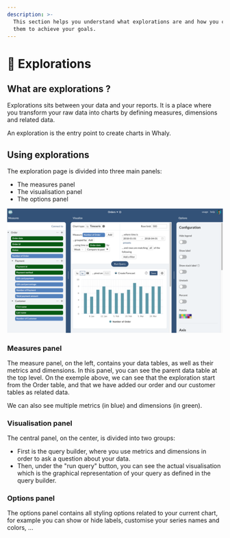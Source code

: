 ```yaml
---
description: >-
  This section helps you understand what explorations are and how you can use
  them to achieve your goals.
---
```


# 🧭 Explorations

## What are explorations ?

Explorations sits between your data and your reports. It is a place where you transform your raw data into charts by defining measures, dimensions and related data.

An exploration is the entry point to create charts in Whaly.

## Using explorations

The exploration page is divided into three main panels:

* The measures panel
* The visualisation panel
* The options panel

![](<../../.gitbook/assets/image (213).png>)

### Measures panel

The measure panel, on the left, contains your data tables, as well as their metrics and dimensions. In this panel, you can see the parent data table at the top level. On the exemple above, we can see that the exploration start from the Order table, and that we have added our order and our customer tables as related data.

We can also see multiple metrics (in blue) and dimensions (in green).

### Visualisation panel

The central panel, on the center, is divided into two groups:&#x20;

* First is the query builder, where you use metrics and dimensions in order to ask a question about your data.
* Then, under the "run query" button, you can see the actual visualisation which is the graphical representation of your query as defined in the query builder.

### Options panel

The options panel contains all styling options related to your current chart, for example you can show or hide labels, customise your series names and colors, ...

